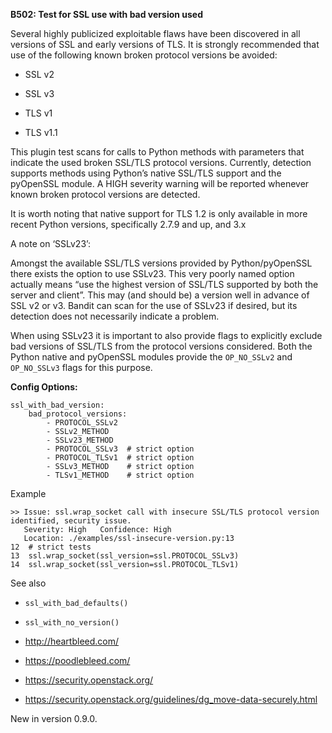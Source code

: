 **B502: Test for SSL use with bad version used**

Several highly publicized exploitable flaws have been discovered in all
versions of SSL and early versions of TLS. It is strongly recommended
that use of the following known broken protocol versions be avoided:

-   SSL v2

-   SSL v3

-   TLS v1

-   TLS v1.1

This plugin test scans for calls to Python methods with parameters that
indicate the used broken SSL/TLS protocol versions. Currently, detection
supports methods using Python’s native SSL/TLS support and the pyOpenSSL
module. A HIGH severity warning will be reported whenever known broken
protocol versions are detected.

It is worth noting that native support for TLS 1.2 is only available in
more recent Python versions, specifically 2.7.9 and up, and 3.x

A note on ‘SSLv23’:

Amongst the available SSL/TLS versions provided by Python/pyOpenSSL
there exists the option to use SSLv23. This very poorly named option
actually means “use the highest version of SSL/TLS supported by both the
server and client”. This may (and should be) a version well in advance
of SSL v2 or v3. Bandit can scan for the use of SSLv23 if desired, but
its detection does not necessarily indicate a problem.

When using SSLv23 it is important to also provide flags to explicitly
exclude bad versions of SSL/TLS from the protocol versions considered.
Both the Python native and pyOpenSSL modules provide the `OP_NO_SSLv2`
and `OP_NO_SSLv3` flags for this purpose.

**Config Options:**

    ssl_with_bad_version:
        bad_protocol_versions:
            - PROTOCOL_SSLv2
            - SSLv2_METHOD
            - SSLv23_METHOD
            - PROTOCOL_SSLv3  # strict option
            - PROTOCOL_TLSv1  # strict option
            - SSLv3_METHOD    # strict option
            - TLSv1_METHOD    # strict option

Example  

<!-- -->

    >> Issue: ssl.wrap_socket call with insecure SSL/TLS protocol version
    identified, security issue.
       Severity: High   Confidence: High
       Location: ./examples/ssl-insecure-version.py:13
    12  # strict tests
    13  ssl.wrap_socket(ssl_version=ssl.PROTOCOL_SSLv3)
    14  ssl.wrap_socket(ssl_version=ssl.PROTOCOL_TLSv1)

See also

-   `ssl_with_bad_defaults()`

-   `ssl_with_no_version()`

-   <http://heartbleed.com/>

-   <https://poodlebleed.com/>

-   <https://security.openstack.org/>

-   <https://security.openstack.org/guidelines/dg_move-data-securely.html>

New in version 0.9.0.

